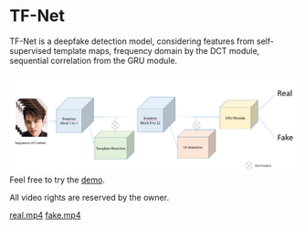 # TF-Net
TF-Net is a deepfake detection model, considering features from self-supervised template maps, frequency domain by the DCT module, sequential correlation from the GRU module.

![img](https://github.com/serendipity109/TF-Net/blob/master/diagram.PNG)
Feel free to try the [demo](https://colab.research.google.com/drive/16OSk-F4Mv-E_v994SiXiM0mgQjKhz_Ip?usp=sharing).

All video rights are reserved by the owner. 

[real.mp4](https://www.youtube.com/watch?v=h45KOn8UgpY&t=1s&ab_channel=TODAY%E7%9C%8B%E4%B8%96%E7%95%8C)
[fake.mp4](https://www.youtube.com/watch?v=cQ54GDm1eL0&ab_channel=BuzzFeedVideo)
